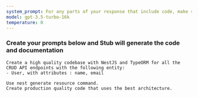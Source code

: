 ```yaml
---
system_prompt: For any parts of your response that include code, make sure to include the filename along with the backtick and the code snippets. For any environment variables, use stubuser and stubpassword as the login. For any commands, auto confirm any prompts on stdin. 
model: gpt-3.5-turbo-16k
temperature: 0
---
```




### Create your prompts below and Stub will generate the code and documentation




```stub
Create a high quality codebase with NestJS and TypeORM for all the CRUD API endpoints with the following entity:
- User, with attributes : name, email

Use nest generate resource command. 
Create production quality code that uses the best architecture.

```



